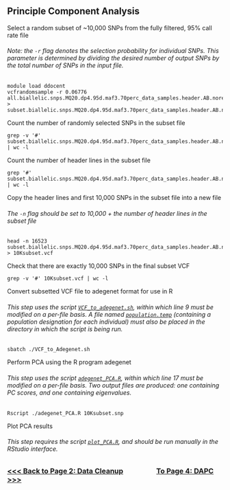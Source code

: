 ## Principle Component Analysis
Select a random subset of ~10,000 SNPs from the fully filtered, 95% call rate file
###### Note: the `-r` flag denotes the selection probability for individual SNPs. This parameter is determined by dividing the desired number of output SNPs by the total number of SNPs in the input file.
```
module load ddocent
vcfrandomsample -r 0.06776 all.biallelic.snps.MQ20.dp4.95d.maf3.70perc_data_samples.header.AB.noreps.vcf > subset.biallelic.snps.MQ20.dp4.95d.maf3.70perc_data_samples.header.AB.noreps.vcf
```
Count the number of randomly selected SNPs in the subset file
```
grep -v '#' subset.biallelic.snps.MQ20.dp4.95d.maf3.70perc_data_samples.header.AB.noreps.vcf | wc -l
```
Count the number of header lines in the subset file
```
grep '#' subset.biallelic.snps.MQ20.dp4.95d.maf3.70perc_data_samples.header.AB.noreps.vcf | wc -l
```
Copy the header lines and first 10,000 SNPs in the subset file into a new file
###### The `-n` flag should be set to 10,000 + the number of header lines in the subset file
```
head -n 16523 subset.biallelic.snps.MQ20.dp4.95d.maf3.70perc_data_samples.header.AB.noreps.vcf > 10Ksubset.vcf
```
Check that there are exactly 10,000 SNPs in the final subset VCF
```
grep -v '#' 10Ksubset.vcf | wc -l
```
Convert subsetted VCF file to adegenet format for use in R
###### This step uses the script [`VCF_to_adegenet.sh`](https://github.com/tylerdevos/green_anole_hybridization/blob/main/script/VCF_to_adegenet.sh), within which line 9 must be modified on a per-file basis. A file named [`population.temp`](https://github.com/tylerdevos/green_anole_hybridization/blob/main/other_files/population.temp) (containing a population designation for each individual) must also be placed in the directory in which the script is being run.
```
sbatch ./VCF_to_Adegenet.sh
```
Perform PCA using the R program adegenet
###### This step uses the script [`adegenet_PCA.R`](https://github.com/tylerdevos/green_anole_hybridization/blob/main/script/adegenet_PCA.R), within which line 17 must be modified on a per-file basis. Two output files are produced: one containing PC scores, and one containing eigenvalues.
```
Rscript ./adegenet_PCA.R 10Ksubset.snp
```
Plot PCA results
###### This step requires the script [`plot_PCA.R`](https://github.com/tylerdevos/green_anole_hybridization/blob/main/script/plot_PCA.R), and should be run manually in the RStudio interface.


 ### [<<< Back to Page 2: Data Cleanup](https://github.com/tylerdevos/green_anole_hybridization/blob/main/2_data_cleanup.md)                    [To Page 4: DAPC >>>](https://github.com/tylerdevos/green_anole_hybridization/blob/main/4_DAPC.md)
